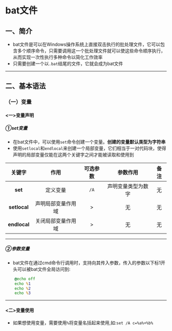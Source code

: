 # bat文件

## 一、简介

+ bat文件是可以在Windows操作系统上直接双击执行的批处理文件，它可以包含多个顺序命令，只需要调用这一个批处理文件就可以使这些命令顺序执行，从而实现一次性执行多种命令以简化工作效率
+ 只需要创建一个以`.bat`结尾的文件，它就会成为bat文件

---

## 二、基本语法

### （一）变量

#### <一>变量声明

##### ①set变量

+ 在bat文件中，可以使用`set`命令创建一个变量。**创建的变量默认类型为字符串**
+ 使用`setlocal`和`endlocal`来创建一个局部变量，它们相当于一对代码块，使得声明的局部变量仅能在这两个关键字之间才能被读取和使用到

|关键字|作用|可选参数|参数作用|备注|
|:---:|:---:|:---:|:---:|:---:|
|**set**|定义变量|`/A`|声明变量类型为数字|无|
|**setlocal**|声明局部变量作用域|>|无|无|
|**endlocal**|关闭局部变量作用域|>|无|无|

---

##### ②参数变量

+ bat文件在通过cmd命令行调用时，支持向其传入参数，传入的参数以下标1开头可以被bat文件全局访问到:

~~~bat
    @echo off 
    echo %1 
    echo %2 
    echo %3
~~~

---

#### <二>变量使用

+ 如果想使用变量，需要使用`%`将变量名括起来使用,如:`set /A c=%a%+%b%`


